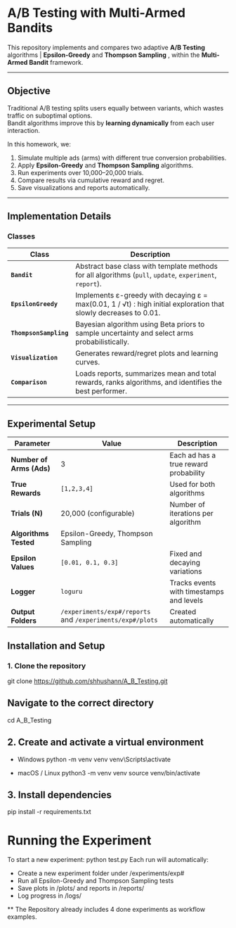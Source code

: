 #  A/B Testing with Multi-Armed Bandits



This repository implements and compares two adaptive **A/B Testing** algorithms | **Epsilon-Greedy** and **Thompson Sampling** , within the **Multi-Armed Bandit** framework.


---

##  Objective

Traditional A/B testing splits users equally between variants, which wastes traffic on suboptimal options.  
Bandit algorithms improve this by **learning dynamically** from each user interaction.

In this homework, we:
1. Simulate multiple ads (arms) with different true conversion probabilities.
2. Apply **Epsilon-Greedy** and **Thompson Sampling** algorithms.
3. Run experiments over 10,000–20,000 trials.
4. Compare results via cumulative reward and regret.
5. Save visualizations and reports automatically.

---

##  Implementation Details

###  Classes

| Class | Description |
|--------|-------------|
| **`Bandit`** | Abstract base class with template methods for all algorithms (`pull`, `update`, `experiment`, `report`). |
| **`EpsilonGreedy`** | Implements ε-greedy with decaying ε = max(0.01, 1 / √t) : high initial exploration that slowly decreases to 0.01. |
| **`ThompsonSampling`** | Bayesian algorithm using Beta priors to sample uncertainty and select arms probabilistically. |
| **`Visualization`** | Generates reward/regret plots and learning curves. |
| **`Comparison`** | Loads reports, summarizes mean and total rewards, ranks algorithms, and identifies the best performer. |

---

##  Experimental Setup

| Parameter | Value | Description |
|------------|--------|-------------|
| **Number of Arms (Ads)** | 3 | Each ad has a true reward probability |
| **True Rewards** | `[1,2,3,4]` | Used for both algorithms |
| **Trials (N)** | 20,000 (configurable) | Number of iterations per algorithm |
| **Algorithms Tested** | Epsilon-Greedy, Thompson Sampling | |
| **Epsilon Values** | `[0.01, 0.1, 0.3]` | Fixed and decaying variations |
| **Logger** | `loguru` | Tracks events with timestamps and levels |
| **Output Folders** | `/experiments/exp#/reports` and `/experiments/exp#/plots` | Created automatically |

##  Installation and Setup

### 1. Clone the repository

git clone https://github.com/shhushann/A_B_Testing.git

## Navigate to the correct directory
cd A_B_Testing

## 2. Create and activate a virtual environment
  -  Windows
python -m venv venv
venv\Scripts\activate

  - macOS / Linux
python3 -m venv venv
source venv/bin/activate


## 3.  Install dependencies
pip install -r requirements.txt

#  Running the Experiment
To start a new experiment:
python test.py
Each run will automatically:
- Create a new experiment folder under /experiments/exp#
- Run all Epsilon-Greedy and Thompson Sampling tests
- Save plots in /plots/ and reports in /reports/
- Log progress in /logs/




** The Repository already includes 4 done experiments as workflow examples.
